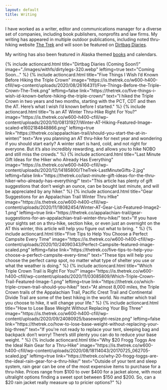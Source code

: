 ```yaml
---
layout: default
title: Writing
---
```



<div class="row p-3">
  <!--
  <div class="col-sm-4">
    <picture style="max-width:200px" >
      <source type="image/webp" media="(max-width:350px)" srcset="./images/justfs/inwinterfood-320.webp">
      <source type="image/webp" media="(max-width:580px)" srcset="./images/justfs/inwinterfood-1024.webp">
      <source type="image/webp" media="(min-width:551px)" srcset="./images/justfs/inwinterfood-640.webp">
      <img src="./images/justfs/inwinterfood-1024.jpg" class="img-fluid" alt="Adventure Blogs"/>
    </picture>
  </div>
  -->
  <div class="col-12 pt-2">
    <!-- <p>... blogging for fun ... writing professionally ...</p> -->
    <p> I have worked as a writer, editor and communications manager for a diverse set of companies, including book publishers, nonprofits and law firms. My writing has appeared in multiple outdoor publications, including noted thru-hiking website <a href="https://thetrek.co/author/eloise-robbins/">The Trek</a> and will soon be featured on <a href="https://dirtbagdiaries.com/">Dirtbag Diaries</a>.</p>
    <p>My writing has also been featured in Alaska themed <a href="https://alaskabooksandcalendars.com/#!/Alaska-Wildlife-A-Photo-Memory-2nd-Ed/p/13049780/category=3004107">books</a> and calendars.</p> 
     
     
  </div>
</div>
 
 
<div id="actioncards"> 
{% include actioncard.html 
      title="Dirtbag Diaries (Coming Soon!)" 
      image="./images/withfs/dirtylegs-320.webp"
      leftimg=true
      text="Coming Soon..."
%}
{% include actioncard.html 
      title="Five Things I Wish I’d Known Before Hiking the Triple Crown" 
      image="https://is.thetrek.co/w600-h400-cfill/wp-content/uploads/2020/08/26164311/Five-Things-Before-the-Triple-Crown-The-Trek.png"
      leftimg=false
      link="https://thetrek.co/five-things-i-wish-id-known-before-hiking-the-triple-crown/"
      text="I hiked the Triple Crown in two years and two months, starting with the PCT, CDT and then the AT. Here’s what I wish I’d known before I started."
%}
{% include actioncard.html 
      title="Is an AT Winter Thru-Hike Right For You?" 
      image="https://is.thetrek.co/w600-h400-cfill/wp-content/uploads/2020/10/08131927/Winter-AT-Hiking-Featured-Image-scaled-e1602184848866.png"
      leftimg=true
      link="https://thetrek.co/appalachian-trail/should-you-start-the-at-in-winter/" 
      text="Are you planning an AT thru-hike for next year and wondering if you should start early? A winter start is hard, cold, and not right for everyone. But it’s also incredibly rewarding, and allows you to hike NOBO and still miss the crowds."
%}
{% include actioncard.html 
      title="Last Minute Gift Ideas for the Hiker who Already Has Everything" 
      image="https://is.thetrek.co/w600-h400-cfill/wp-content/uploads/2020/12/14185800/TheTrek-LastMinuteGifts-2.jpg"
      leftimg=false
      link="https://thetrek.co/last-minute-gift-ideas-for-the-thru-hiker-who-already-has-everything/" 
      text="This article has plenty of gift suggestions that don’t weigh an ounce, can be bought last minute, and will be appreciated by any hiker."
%}
{% include actioncard.html 
      title="Gear Suggestions for an Appalachian Trail Winter Thru HIke" 
      image="https://is.thetrek.co/w600-h400-cfill/wp-content/uploads/2020/11/18082454/Winter-AT-Gear-List-Featured-Image2-1.png"
      leftimg=true
      link="https://thetrek.co/appalachian-trail/gear-suggestions-for-an-appalachian-trail-winter-thru-hike/" 
      text="If you have your sights set on a thru-hike, section hike, or even just an overnight on the AT this winter, this article will help you figure out what to bring. "
%}
{% include actioncard.html 
      title="Five Tips to Help You Choose a Perfect Campsite Every Time" 
      image="https://is.thetrek.co/w600-h400-cfill/wp-content/uploads/2020/10/24090343/Perfect-Campsite-featured-image-scaled.png"
      leftimg=false
      link="https://thetrek.co/five-tips-to-help-you-choose-a-perfect-campsite-every-time/" 
      text="These tips will help you choose the perfect camp spot, no matter what type of shelter you use or what the weather is doing."
%}
{% include actioncard.html 
      title="Which Triple Crown Trail is Right For You?" 
      image="https://is.thetrek.co/w600-h400-cfill/wp-content/uploads/2020/11/03085809/Which-Triple-Crown-Trail-Featured-Image-1.png"
      leftimg=true
      link="https://thetrek.co/which-triple-crown-trail-should-you-hike/" 
      text="At almost 8,000 miles, the Triple Crown trails of the Appalachian Trail, Pacific Crest Trail and Continental Divide Trail are some of the best hiking in the world. No matter which trail you choose to hike, it will change your life."
%}
{% include actioncard.html 
      title="How to Lose Base Weight Without Replacing Your Big Three" 
      image="https://is.thetrek.co/w600-h400-cfill/wp-content/uploads/2020/09/24080925/baseweight-resize.png"
      leftimg=false
      link="https://thetrek.co/how-to-lose-base-weight-without-replacing-your-big-three/" 
      text="If you're not ready to replace your tent, sleeping bag and backpack don’t worry! There’s still plenty you can do to reduce your base weight. "
%}
{% include actioncard.html 
      title="Why $20 Frogg Toggs Are the Ideal Rain Gear for a Thru-Hike" 
      image="https://is.thetrek.co/w600-h400-cfill/wp-content/uploads/2020/08/18114043/20170725_062705-scaled.jpg"
      leftimg=true
      link="https://thetrek.co/why-20-frogg-toggs-are-the-ideal-rain-gear-for-a-thru-hike/" 
      text="Outside of your tent and sleep system, rain gear can be one of the most expensive items to purchase for a thru-hike. Prices range from $100 to over $400 for a jacket alone, with most ultralight options finding a sweet spot between $150 and $200. So, can a $20 rain jacket really measure up to pricier options?"
%}
</div>
